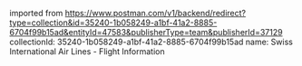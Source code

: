 imported from https://www.postman.com/v1/backend/redirect?type=collection&id=35240-1b058249-a1bf-41a2-8885-6704f99b15ad&entityId=47583&publisherType=team&publisherId=37129
collectionId: 35240-1b058249-a1bf-41a2-8885-6704f99b15ad
name: Swiss International Air Lines - Flight
                                    Information